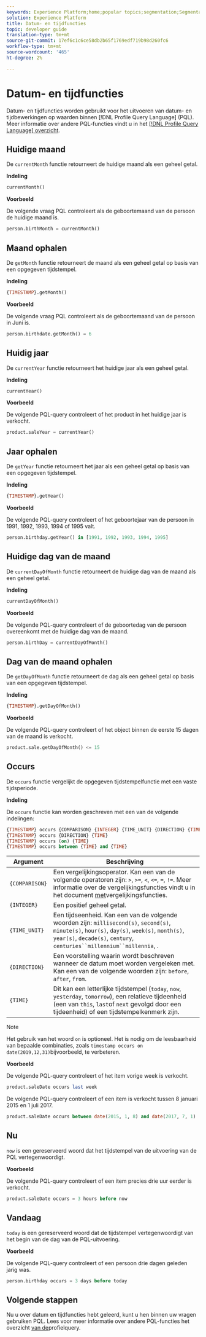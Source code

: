 ```yaml
---
keywords: Experience Platform;home;popular topics;segmentation;Segmentation;Segmentation Service;pql;PQL;Profile Query Language;date and time functions;datetime functions;datetime;date;time;
solution: Experience Platform
title: Datum- en tijdfuncties
topic: developer guide
translation-type: tm+mt
source-git-commit: 17ef6c1c6ce58db2b65f1769edf719b98d260fc6
workflow-type: tm+mt
source-wordcount: '465'
ht-degree: 2%

---
```



# Datum- en tijdfuncties

Datum- en tijdfuncties worden gebruikt voor het uitvoeren van datum- en tijdbewerkingen op waarden binnen [!DNL Profile Query Language] (PQL). Meer informatie over andere PQL-functies vindt u in het [[!DNL Profile Query Language] overzicht](./overview.md).

## Huidige maand

De `currentMonth` functie retourneert de huidige maand als een geheel getal.

**Indeling**

```sql
currentMonth()
```

**Voorbeeld**

De volgende vraag PQL controleert als de geboortemaand van de persoon de huidige maand is.

```sql
person.birthMonth = currentMonth()
```

## Maand ophalen

De `getMonth` functie retourneert de maand als een geheel getal op basis van een opgegeven tijdstempel.

**Indeling**

```sql
{TIMESTAMP}.getMonth()
```

**Voorbeeld**

De volgende vraag PQL controleert als de geboortemaand van de persoon in Juni is.

```sql
person.birthdate.getMonth() = 6
```

## Huidig jaar

De `currentYear` functie retourneert het huidige jaar als een geheel getal.

**Indeling**

```sql
currentYear()
```

**Voorbeeld**

De volgende PQL-query controleert of het product in het huidige jaar is verkocht.

```sql
product.saleYear = currentYear()
```

## Jaar ophalen

De `getYear` functie retourneert het jaar als een geheel getal op basis van een opgegeven tijdstempel.

**Indeling**

```sql
{TIMESTAMP}.getYear()
```

**Voorbeeld**

De volgende PQL-query controleert of het geboortejaar van de persoon in 1991, 1992, 1993, 1994 of 1995 valt.

```sql
person.birthday.getYear() in [1991, 1992, 1993, 1994, 1995]
```

## Huidige dag van de maand

De `currentDayOfMonth` functie retourneert de huidige dag van de maand als een geheel getal.

**Indeling**

```sql
currentDayOfMonth()
```

**Voorbeeld**

De volgende PQL-query controleert of de geboortedag van de persoon overeenkomt met de huidige dag van de maand.

```sql
person.birthDay = currentDayOfMonth()
```

## Dag van de maand ophalen

De `getDayOfMonth` functie retourneert de dag als een geheel getal op basis van een opgegeven tijdstempel.

**Indeling**

```sql
{TIMESTAMP}.getDayOfMonth()
```

**Voorbeeld**

De volgende PQL-query controleert of het object binnen de eerste 15 dagen van de maand is verkocht.

```sql
product.sale.getDayOfMonth() <= 15
```

## Occurs

De `occurs` functie vergelijkt de opgegeven tijdstempelfunctie met een vaste tijdsperiode.

**Indeling**

De `occurs` functie kan worden geschreven met een van de volgende indelingen:

```sql
{TIMESTAMP} occurs {COMPARISON} {INTEGER} {TIME_UNIT} {DIRECTION} {TIME}
{TIMESTAMP} occurs {DIRECTION} {TIME}
{TIMESTAMP} occurs (on) {TIME}
{TIMESTAMP} occurs between {TIME} and {TIME}
```

| Argument | Beschrijving |
| --------- | ----------- |
| `{COMPARISON}` | Een vergelijkingsoperator. Kan een van de volgende operatoren zijn: `>`, `>=`, `<`, `<=`, `=`, `!=`. Meer informatie over de vergelijkingsfuncties vindt u in het document [met](./comparison-functions.md)vergelijkingsfuncties. |
| `{INTEGER}` | Een positief geheel getal. |
| `{TIME_UNIT}` | Een tijdseenheid. Kan een van de volgende woorden zijn: `millisecond(s)`, `second(s)`, `minute(s)`, `hour(s)`, `day(s)`, `week(s)`, `month(s)`, `year(s)`, `decade(s)`, `century`, `centuries``millennium``millennia`, . |
| `{DIRECTION}` | Een voorstelling waarin wordt beschreven wanneer de datum moet worden vergeleken met. Kan een van de volgende woorden zijn: `before`, `after`, `from`. |
| `{TIME}` | Dit kan een letterlijke tijdstempel (`today`, `now`, `yesterday`, `tomorrow`), een relatieve tijdeenheid (een van `this`, `last`of `next` gevolgd door een tijdeenheid) of een tijdstempelkenmerk zijn. |

>[!NOTE]
>
>Het gebruik van het woord `on` is optioneel. Het is nodig om de leesbaarheid van bepaalde combinaties, zoals `timestamp occurs on date(2019,12,31)`bijvoorbeeld, te verbeteren.

**Voorbeeld**

De volgende PQL-query controleert of het item vorige week is verkocht.

```sql
product.saleDate occurs last week
```

De volgende PQL-query controleert of een item is verkocht tussen 8 januari 2015 en 1 juli 2017.

```sql
product.saleDate occurs between date(2015, 1, 8) and date(2017, 7, 1)
```

## Nu

`now` is een gereserveerd woord dat het tijdstempel van de uitvoering van de PQL vertegenwoordigt.

**Voorbeeld**

De volgende PQL-query controleert of een item precies drie uur eerder is verkocht.

```sql
product.saleDate occurs = 3 hours before now
```

## Vandaag

`today` is een gereserveerd woord dat de tijdstempel vertegenwoordigt van het begin van de dag van de PQL-uitvoering.

**Voorbeeld**

De volgende PQL-query controleert of een persoon drie dagen geleden jarig was.

```sql
person.birthday occurs = 3 days before today
```

## Volgende stappen

Nu u over datum en tijdfuncties hebt geleerd, kunt u hen binnen uw vragen gebruiken PQL. Lees voor meer informatie over andere PQL-functies het overzicht [van de](./overview.md)profielquery.
